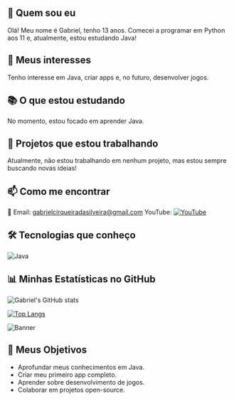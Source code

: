 ## 👋 Quem sou eu
Olá! Meu nome é Gabriel, tenho 13 anos. Comecei a programar em Python aos 11 e, atualmente, estou estudando Java!

## 🎯 Meus interesses
Tenho interesse em Java, criar apps e, no futuro, desenvolver jogos.

## 📚 O que estou estudando
No momento, estou focado em aprender Java.

## 🚀 Projetos que estou trabalhando
Atualmente, não estou trabalhando em nenhum projeto, mas estou sempre buscando novas ideias!

## 📫 Como me encontrar
📧 Email: [gabrielcirqueiradasilveira@gmail.com](mailto:gabrielcirqueiradasilveira@gmail.com)
YouTube: [![YouTube](https://upload.wikimedia.org/wikipedia/commons/b/b8/YouTube_Logo_2017.svg)](http://www.youtube.com/@gabrielcirqueira-l3o)



## 🛠 Tecnologias que conheço

![Java](https://img.shields.io/badge/Java-ED8B00?style=for-the-badge&logo=java&logoColor=white)

## 📊 Minhas Estatísticas no GitHub

![Gabriel's GitHub stats](https://github-readme-stats.vercel.app/api?username=gabrielcirqueiradasilveira&show_icons=true&theme=radical)

[![Top Langs](https://github-readme-stats.vercel.app/api/top-langs/?username=gabrielcirqueiradasilveira&layout=compact&theme=radical)](https://github.com/gabrielcirqueiradasilveira/github-readme-stats)

![Banner](https://yt3.googleusercontent.com/eVM8HOCxEF8uUbDzSBHduLKiWttSmLzV56j_In3nWQ-mpGU6BGugz9XeUPQM7xqGJcuiXgELBxk=w1138-fcrop64=1,00005a57ffffa5a8-k-c0xffffffff-no-nd-rj)

## 🎯 Meus Objetivos

- Aprofundar meus conhecimentos em Java.
- Criar meu primeiro app completo.
- Aprender sobre desenvolvimento de jogos.
- Colaborar em projetos open-source.
